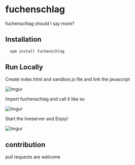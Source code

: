 
# fuchenschlag

fuchenschlag should I say more?

## Installation

```bash
  npm install fuchenschlag
```
    
## Run Locally

Create index.html and sandbox.js file and link the javascript

![Imgur](https://i.imgur.com/Gk9bRpd.png)

Import fuchenschlag and call it like so

![Imgur](https://i.imgur.com/Z2OWTNV.png)

Start the liveserver and Enjoy!

![Imgur](https://i.imgur.com/M8Z9yyP.png)

## contribution

pull requests are welcome